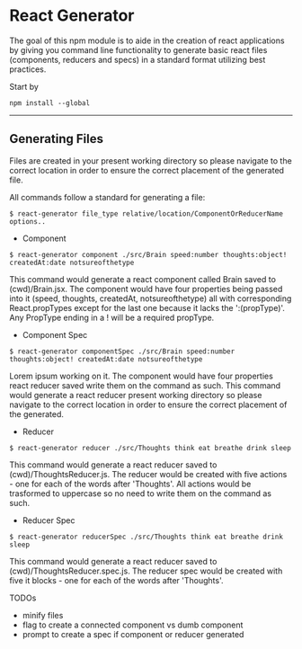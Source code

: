 # React Generator

The goal of this npm module is to aide in the creation of react applications by giving you command line functionality to generate basic react files (components, reducers and specs) in a standard format utilizing best practices.

Start by
```
npm install --global
```

---

## Generating Files

Files are created in your present working directory so please navigate to the correct location in order to ensure the correct placement of the generated file.

All commands follow a standard for generating a file:
```
$ react-generator file_type relative/location/ComponentOrReducerName options..
```

* Component
```
$ react-generator component ./src/Brain speed:number thoughts:object! createdAt:date notsureofthetype
```

This command would generate a react component called Brain saved to (cwd)/Brain.jsx. The component would have four properties being passed into it (speed, thoughts, createdAt, notsureofthetype) all with corresponding React.propTypes except for the last one because it lacks the ':(propType)'. Any PropType ending in a ! will be a required propType.

* Component Spec
```
$ react-generator componentSpec ./src/Brain speed:number thoughts:object! createdAt:date notsureofthetype
```

Lorem ipsum working on it. The component would have four properties react reducer saved write them on the command as such. This command would generate a react reducer present working directory so please navigate to the correct location in order to ensure the correct placement of the generated.


* Reducer
```
$ react-generator reducer ./src/Thoughts think eat breathe drink sleep
```
This command would generate a react reducer saved to (cwd)/ThoughtsReducer.js. The reducer would be created with five actions - one for each of the words after 'Thoughts'. All actions would be trasformed to uppercase so no need to write them on the command as such.


* Reducer Spec
```
$ react-generator reducerSpec ./src/Thoughts think eat breathe drink sleep
```

This command would generate a react reducer saved to (cwd)/ThoughtsReducer.spec.js. The reducer spec would be created with five it blocks - one for each of the words after 'Thoughts'.




TODOs
* minify files
* flag to create a connected component vs dumb component
* prompt to create a spec if component or reducer generated
